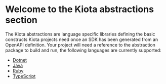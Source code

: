 # Welcome to the Kiota abstractions section

The Kiota abstractions are language specific libraries defining the basic constructs Kiota projects need once an SDK has been generated from an OpenAPI definition.
Your project will need a reference to the abstraction package to build and run, the following languages are currently supported:

- [Dotnet](./dotnet)
- [Java](./java)
- [Ruby](./ruby/microsoft_kiota_abstractions)
- [TypeScript](./typescript)
